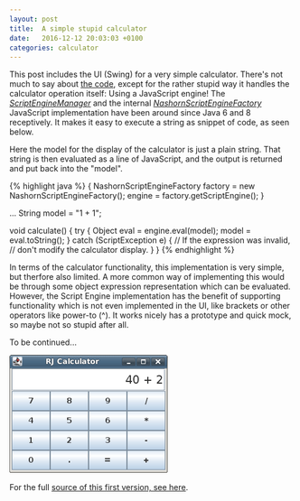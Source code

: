 ```yaml
---
layout: post
title:  A simple stupid calculator  
date:   2016-12-12 20:03:03 +0100
categories: calculator
---
```


This post includes the UI (Swing) for a very simple calculator. There's not much to say about [the code][src], except for the rather stupid way it handles the calculator operation itself: Using a JavaScript engine! The [*ScriptEngineManager*][SEM] and the internal [*NashornScriptEngineFactory*][NSEF] JavaScript implementation have been around since Java 6 and 8 receptively. It makes it easy to execute a string as snippet of code, as seen below.

Here the model for the display of the calculator is just a plain string. That string is then evaluated as a line of JavaScript, and the output is returned and put back into the "model".


{% highlight java %}
  {
    NashornScriptEngineFactory factory = new NashornScriptEngineFactory();
    engine = factory.getScriptEngine();
  }

  ...
  String model = "1 + 1";

  void calculate() {
    try {
      Object eval = engine.eval(model);
      model = eval.toString();
    } catch (ScriptException e) {
      // If the expression was invalid,
      // don't modify the calculator display.
    }
  }
{% endhighlight %}

In terms of the calculator functionality, this implementation is very simple, but therfore also limited. A more common way of implementing this would be through some object expression representation which can be evaluated. However, the Script Engine implementation has the benefit of supporting functionality which is not even implemented in the UI, like brackets or other operators like power-to (^). It works nicely has a prototype and quick mock, so maybe not so stupid after all.

To be continued...

![Calculator](/assets/rj_calc1.png)

For the full [source of this first version, see here][src].

[src]: https://github.com/hblok/rememberjava/tree/63a8f7153f0c36fa74368cc3456d33a1ff9d2989/_includes/src/com/rememberjava/calc
[SEM]: https://docs.oracle.com/javase/8/docs/api/index.html?javax/script/ScriptEngineManager.html
[NSEF]: http://docs.oracle.com/javase/8/docs/jdk/api/nashorn/jdk/nashorn/api/scripting/NashornScriptEngineFactory.html

